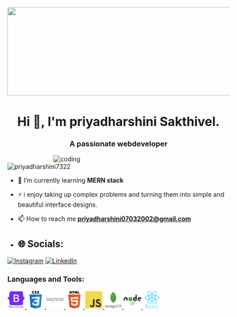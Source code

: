 <img width="1200" height="200" src="https://miro.medium.com/v2/resize:fit:996/1*cNpuzy8MvVOMlfCJrxtc8g.png"></img>
<h1 align="center">Hi 👋, I'm priyadharshini Sakthivel.</h1>
<h3 align="center">A passionate webdeveloper</h3>
<img align="right" alt="coding" width="400" src="https://mir-s3-cdn-cf.behance.net/project_modules/disp/601014116770475.6068beff4640a.gif">

<p align="left"> <img src="https://komarev.com/ghpvc/?username=priyadharshini7322&label=Profile%20views&color=0e75b6&style=flat" alt="priyadharshini7322" /> </p>



- 🌱 I’m currently learning **MERN stack**

- ⚡ i enjoy taking up complex problems and turning them into simple and beautiful interface designs.

- 📫 How to reach me **priyadharshini07032002@gmail.com**
- ## 🌐 Socials:
[![Instagram](https://img.shields.io/badge/Instagram-%23E4405F.svg?logo=Instagram&logoColor=white)](https://instagram.com/priya._.sakthivel_) [![LinkedIn](https://img.shields.io/badge/LinkedIn-%230077B5.svg?logo=linkedin&logoColor=white)](https://linkedin.com/in/priyadharshini7322) 

<h3 align="left">Languages and Tools:</h3>
<p align="left"> <a href="https://getbootstrap.com" target="_blank" rel="noreferrer"> <img src="https://raw.githubusercontent.com/devicons/devicon/master/icons/bootstrap/bootstrap-plain-wordmark.svg" alt="bootstrap" width="40" height="40"/> </a> <a href="https://www.w3schools.com/css/" target="_blank" rel="noreferrer"> <img src="https://raw.githubusercontent.com/devicons/devicon/master/icons/css3/css3-original-wordmark.svg" alt="css3" width="40" height="40"/> </a> <a href="https://expressjs.com" target="_blank" rel="noreferrer"> <img src="https://raw.githubusercontent.com/devicons/devicon/master/icons/express/express-original-wordmark.svg" alt="express" width="40" height="40"/> </a> <a href="https://www.w3.org/html/" target="_blank" rel="noreferrer"> <img src="https://raw.githubusercontent.com/devicons/devicon/master/icons/html5/html5-original-wordmark.svg" alt="html5" width="40" height="40"/> </a> <a href="https://developer.mozilla.org/en-US/docs/Web/JavaScript" target="_blank" rel="noreferrer"> <img src="https://raw.githubusercontent.com/devicons/devicon/master/icons/javascript/javascript-original.svg" alt="javascript" width="40" height="40"/> </a> <a href="https://www.mongodb.com/" target="_blank" rel="noreferrer"> <img src="https://raw.githubusercontent.com/devicons/devicon/master/icons/mongodb/mongodb-original-wordmark.svg" alt="mongodb" width="40" height="40"/> </a> <a href="https://nodejs.org" target="_blank" rel="noreferrer"> <img src="https://raw.githubusercontent.com/devicons/devicon/master/icons/nodejs/nodejs-original-wordmark.svg" alt="nodejs" width="40" height="40"/> </a> <a href="https://reactjs.org/" target="_blank" rel="noreferrer"> <img src="https://raw.githubusercontent.com/devicons/devicon/master/icons/react/react-original-wordmark.svg" alt="react" width="40" height="40"/> </a> </p>






